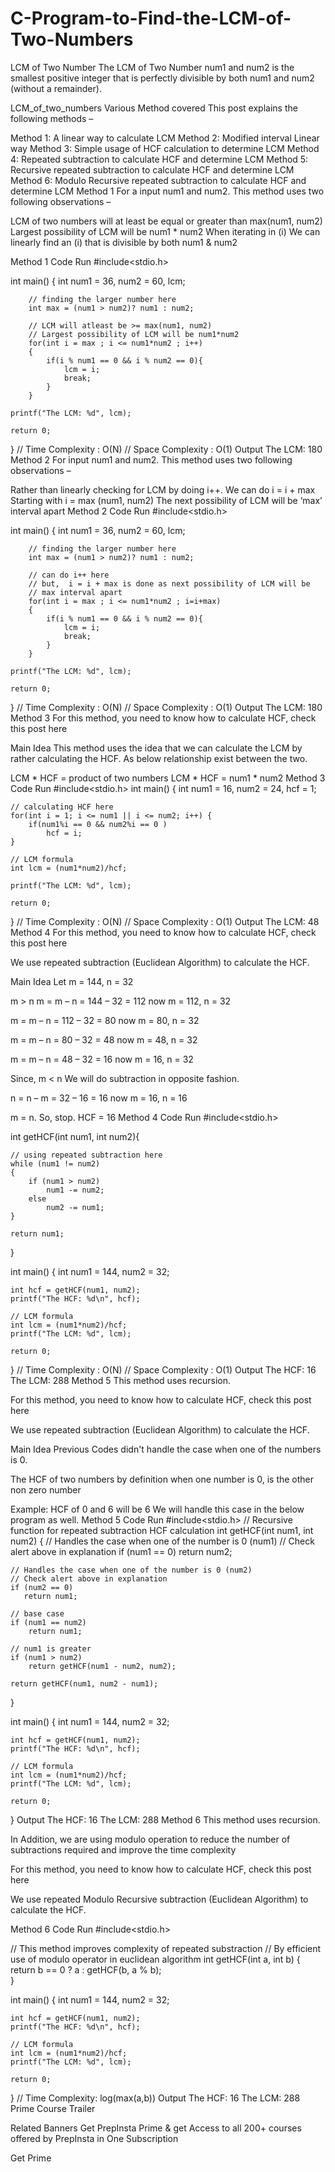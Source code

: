 # C-Program-to-Find-the-LCM-of-Two-Numbers

LCM of Two Number
The LCM of Two Number num1 and num2 is the smallest positive integer that is perfectly divisible by both num1 and num2 (without a remainder).

LCM_of_two_numbers
Various Method covered
This post explains the following methods – 

Method 1: A linear way to calculate LCM
Method 2: Modified interval Linear way
Method 3: Simple usage of HCF calculation to determine LCM
Method 4: Repeated subtraction to calculate HCF and determine LCM
Method 5: Recursive repeated subtraction to calculate HCF and determine LCM
Method 6: Modulo Recursive repeated subtraction to calculate HCF and determine LCM
Method 1
For a input num1 and num2. This method uses two following observations –

LCM of two numbers will at least be equal or greater than max(num1, num2)
Largest possibility of LCM will be num1 * num2
When iterating in (i) We can linearly find an (i) that is divisible by both num1 & num2

Method 1 Code
Run
#include<stdio.h>

int main()
{
    int num1 = 36, num2 = 60, lcm;

        // finding the larger number here
        int max = (num1 > num2)? num1 : num2;
        
        // LCM will atleast be >= max(num1, num2)
        // Largest possibility of LCM will be num1*num2
        for(int i = max ; i <= num1*num2 ; i++)
        {
            if(i % num1 == 0 && i % num2 == 0){
                lcm = i;
                break;
            }
        }
    
    printf("The LCM: %d", lcm);
    
    return 0;
}
// Time Complexity : O(N)
// Space Complexity : O(1)
Output
The LCM: 180
Method 2
For input num1 and num2. This method uses two following observations –

Rather than linearly checking for LCM by doing i++. We can do i = i + max
Starting with i = max (num1, num2)
The next possibility of LCM will be ‘max’ interval apart
Method 2 Code
Run
#include<stdio.h>

int main()
{
    int num1 = 36, num2 = 60, lcm;

        // finding the larger number here
        int max = (num1 > num2)? num1 : num2;
        
        // can do i++ here
        // but,  i = i + max is done as next possibility of LCM will be
        // max interval apart
        for(int i = max ; i <= num1*num2 ; i=i+max)
        {
            if(i % num1 == 0 && i % num2 == 0){
                lcm = i;
                break;
            }
        }
    
    printf("The LCM: %d", lcm);
    
    return 0;
}
// Time Complexity : O(N)
// Space Complexity : O(1)
Output
The LCM: 180
Method 3
For this method, you need to know how to calculate HCF, check this post here

Main Idea
This method uses the idea that we can calculate the LCM by rather calculating the HCF. As below relationship exist between the two.

LCM * HCF = product of two numbers
LCM * HCF = num1 * num2
Method 3 Code
Run
#include<stdio.h>
int main()
{
    int num1 = 16, num2 = 24, hcf = 1;
    
    // calculating HCF here
    for(int i = 1; i <= num1 || i <= num2; i++) {
        if(num1%i == 0 && num2%i == 0 )
            hcf = i;
    }
    
    // LCM formula
    int lcm = (num1*num2)/hcf;
    
    printf("The LCM: %d", lcm);
    
    return 0;
}
// Time Complexity : O(N)
// Space Complexity : O(1)
Output
The LCM: 48
Method 4
For this method, you need to know how to calculate HCF, check this post here

We use repeated subtraction (Euclidean Algorithm) to calculate the HCF.

Main Idea
Let m = 144, n = 32

m > n
m = m – n = 144 – 32 = 112
now m = 112, n = 32

m = m – n = 112 – 32 = 80
now m = 80, n = 32

m = m – n = 80 – 32 = 48
now m = 48, n = 32

m = m – n = 48 – 32 = 16
now m = 16, n = 32

Since, m < n
We will do subtraction in opposite fashion.

n = n – m = 32 – 16 = 16
now m = 16, n = 16

m = n. So, stop. HCF = 16
Method 4 Code
Run
#include<stdio.h>

int getHCF(int num1, int num2){
    
    // using repeated subtraction here
    while (num1 != num2)
    {
        if (num1 > num2)
            num1 -= num2;
        else
            num2 -= num1;
    }
    
    return num1;
}

int main()
{
    int num1 = 144, num2 = 32;
    
    int hcf = getHCF(num1, num2);
    printf("The HCF: %d\n", hcf);
    
    // LCM formula
    int lcm = (num1*num2)/hcf;
    printf("The LCM: %d", lcm);
    
    return 0;
}
// Time Complexity : O(N)
// Space Complexity : O(1)
Output
The HCF: 16
The LCM: 288
Method 5
This method uses recursion.

For this method, you need to know how to calculate HCF, check this post here

We use repeated subtraction (Euclidean Algorithm) to calculate the HCF.

Main Idea
Previous Codes didn't handle the case when one of the numbers is 0.

The HCF of two numbers by definition when one number is 0, is the other non zero number

Example: HCF of 0 and 6 will be 6
We will handle this case in the below program as well.
Method 5 Code
Run
#include<stdio.h>
// Recursive function for repeated subtraction HCF calculation
int getHCF(int num1, int num2)
{
    // Handles the case when one of the number is 0 (num1) 
    // Check alert above in explanation
    if (num1 == 0)
       return num2;
    
    // Handles the case when one of the number is 0 (num2)
    // Check alert above in explanation
    if (num2 == 0)
       return num1;
  
    // base case
    if (num1 == num2)
        return num1;
  
    // num1 is greater
    if (num1 > num2)
        return getHCF(num1 - num2, num2);

    return getHCF(num1, num2 - num1);
}

int main()
{
    int num1 = 144, num2 = 32;
    
    int hcf = getHCF(num1, num2);
    printf("The HCF: %d\n", hcf);
    
    // LCM formula
    int lcm = (num1*num2)/hcf;
    printf("The LCM: %d", lcm);
    
    return 0;
}
Output
The HCF: 16
The LCM: 288
Method 6
This method uses recursion.

In Addition, we are using modulo operation to reduce the number of subtractions required and improve the time complexity

For this method, you need to know how to calculate HCF, check this post here

We use repeated Modulo Recursive subtraction (Euclidean Algorithm) to calculate the HCF.

Method 6 Code
Run
#include<stdio.h>

// This method improves complexity of repeated substraction
// By efficient use of modulo operator in euclidean algorithm
int getHCF(int a, int b)
{
    return b == 0 ? a : getHCF(b, a % b);   
}

int main()
{
    int num1 = 144, num2 = 32;
    
    int hcf = getHCF(num1, num2);
    printf("The HCF: %d\n", hcf);
    
    // LCM formula
    int lcm = (num1*num2)/hcf;
    printf("The LCM: %d", lcm);
    
    return 0;
}
// Time Complexity: log(max(a,b))
Output
The HCF: 16
The LCM: 288
Prime Course Trailer

Related Banners
Get PrepInsta Prime & get Access to all 200+ courses offered by PrepInsta in One Subscription

Get Prime
